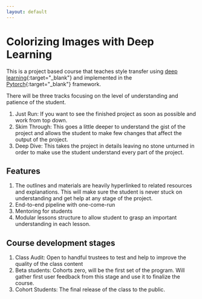```yaml
---
layout: default
---
```

# Colorizing Images with Deep Learning

This is a project based course that teaches style transfer using [deep learning](https://en.wikipedia.org/wiki/Deep_learning){:target="_blank"} and implemented in the [Pytorch](https://pytorch.org/){:target="_blank"} framework.

There will be three tracks focusing on the level of understanding and patience of the student.

1. Just Run: If you want to see the finished project as soon as possible and work from top down.
2. Skim Through: This goes a little deeper to understand the gist of the project and allows the student to make few changes that affect the output of the project.
3. Deep Dive: This takes the project in details leaving no stone unturned in order to make use the student understand every part of the project.

## Features

1. The outlines and materials are heavily hyperlinked to related resources and explanations. This will make sure the student is never stuck on understanding and get help at any stage of the project.
2. End-to-end pipeline with one-come-run
3. Mentoring for students
4. Modular lessons structure to allow student to grasp an important understanding in each lesson.

## Course development stages

1. Class Audit: Open to handful trustees to test and help to improve the quality of the class content
2. Beta students: Cohorts zero, will be the first set of the program. Will gather first user feedback from this stage and use it to finalize the course.
3. Cohort Students: The final release of the class to the public.